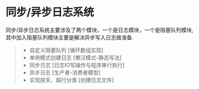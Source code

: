 <!--
 * @Author: czw
 * @Date: 2021-07-21 10:14:33
 * @LastEditors: czw
 * @LastEditTime: 2021-07-21 10:14:53
-->
同步/异步日志系统
===============
同步/异步日志系统主要涉及了两个模块，一个是日志模块，一个是阻塞队列模块,其中加入阻塞队列模块主要是解决异步写入日志做准备.
> * 自定义阻塞队列 [循环数组实现]
> * 单例模式创建日志 [懒汉模式-静态写法]
> * 同步日志 [日志IO写操作与程序串行执行]
> * 异步日志 [生产者-消费者模型]
> * 实现按天、超行分类 [创建日志文件]
